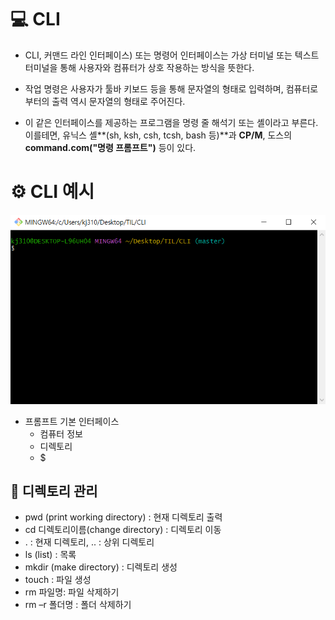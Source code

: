 # 💻 CLI 

- CLI, 커맨드 라인 인터페이스) 또는 명령어 인터페이스는 가상 터미널 또는 텍스트
  터미널을 통해 사용자와 컴퓨터가 상호 작용하는 방식을 뜻한다. 
  
  
  
-  작업 명령은 사용자가 툴바 키보드 등을 통해 문자열의 형태로 입력하며, 컴퓨터로부터의
  출력 역시 문자열의 형태로 주어진다.
  
  
  
- 이 같은 인터페이스를 제공하는 프로그램을 명령 줄 해석기 또는 셸이라고 부른다. 
  이를테면, 유닉스 셸**(sh, ksh, csh, tcsh, bash 등)**과 **CP/M**, 도스의
  **command.com("명령 프롬프트")** 등이 있다.



# ⚙ CLI 예시

![image-20220706171210329](README.assets/image-20220706171210329.png)

- 프롬프트 기본 인터페이스
  - 컴퓨터 정보
  - 디렉토리
  - $

## 📌 디렉토리 관리

- pwd (print working directory) : 현재 디렉토리 출력
- cd 디렉토리이름(change directory) : 디렉토리 이동
- . : 현재 디렉토리, .. : 상위 디렉토리
- ls (list) : 목록
- mkdir (make directory) : 디렉토리 생성
- touch : 파일 생성
- rm 파일명: 파일 삭제하기
- rm –r 폴더명 : 폴더 삭제하기
